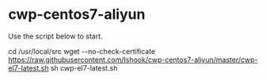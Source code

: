 # cwp-centos7-aliyun

Use the script below to start.

cd /usr/local/src
wget --no-check-certificate https://raw.githubusercontent.com/Ishook/cwp-centos7-aliyun/master/cwp-el7-latest.sh
sh cwp-el7-latest.sh
